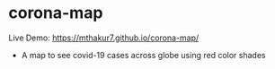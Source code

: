 # corona-map
Live Demo: https://mthakur7.github.io/corona-map/
* A map to see covid-19 cases across globe using red color shades
